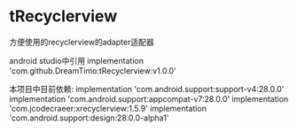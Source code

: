 # tRecyclerview
方便使用的recyclerview的adapter适配器

android studio中引用
implementation 'com.github.DreamTimo:tRecyclerview:v1.0.0'

本项目中目前依赖:
implementation 'com.android.support:support-v4:28.0.0'
implementation 'com.android.support:appcompat-v7:28.0.0'
implementation 'com.jcodecraeer:xrecyclerview:1.5.9'
implementation 'com.android.support:design:28.0.0-alpha1'
